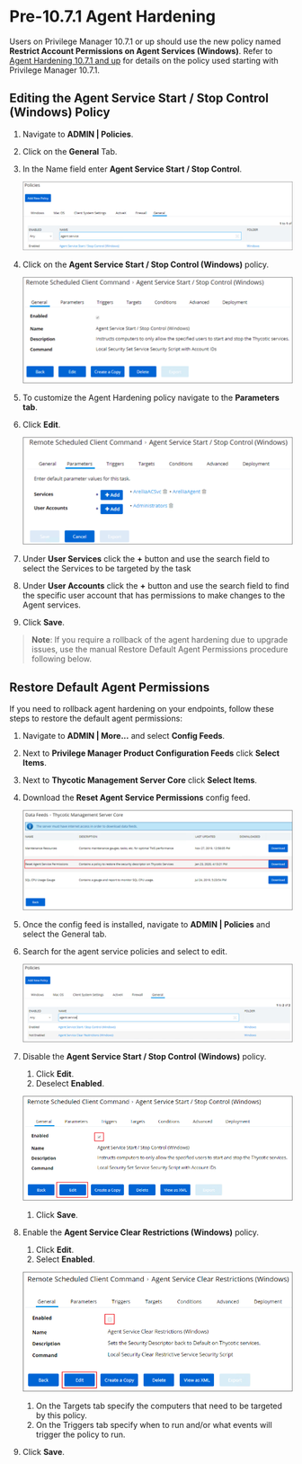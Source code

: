 [title]: # (pre-10.7.1 Agent Hardening)
[tags]: # (endpoint,pre-10.7.1)
[priority]: # (1621)
# Pre-10.7.1 Agent Hardening

Users on Privilege Manager 10.7.1 or up should use the new policy named __Restrict Account Permissions on Agent Services (Windows)__. Refer to [Agent Hardening 10.7.1 and up](agent-hardening.md) for details on the policy used starting with Privilege Manager 10.7.1.

## Editing the Agent Service Start / Stop Control (Windows) Policy

1. Navigate to __ADMIN | Policies__.
1. Click on the __General__ Tab.
1. In the Name field enter __Agent Service Start / Stop Control__.

   ![Search](images/agent-har/a-1.png)
1. Click on the __Agent Service Start / Stop Control (Windows)__ policy.

   ![Policy](images/agent-har/a-2.png)
1. To customize the Agent Hardening policy navigate to the __Parameters tab__.
1. Click __Edit__.

   ![Parameters](images/agent-har/a-3.png)
1. Under __User Services__ click the __+__ button and use the search field to select the Services to be targeted by the task
1. Under __User Accounts__ click the __+__ button and use the search field to find the specific user account that has permissions to make changes to the Agent services.
1. Click __Save__.

>**Note**: If you require a rollback of the agent hardening due to upgrade issues, use the manual Restore Default Agent Permissions procedure following below.

## Restore Default Agent Permissions

If you need to rollback agent hardening on your endpoints, follow these steps to restore the default agent permissions:

1. Navigate to __ADMIN | More...__ and select __Config Feeds__.
1. Next to __Privilege Manager Product Configuration Feeds__ click __Select Items__.
1. Next to __Thycotic Management Server Core__ click __Select Items__.
1. Download the __Reset Agent Service Permissions__ config feed.

   ![Config Feed](images/agent-har/cfg-feed.png "Download the Reset Agent Service Permissions config feed")
1. Once the config feed is installed, navigate to __ADMIN | Policies__ and select the General tab.
1. Search for the agent service policies and select to edit.

   ![Agent Service](images/agent-har/agent-service.png "Agent Service policies")
1. Disable the __Agent Service Start / Stop Control (Windows)__ policy.
   1. Click __Edit__.
   1. Deselect __Enabled__.

   ![Disable](images/agent-har/disable.png "Disable the Agent Service Start / Stop Control policy")
   1. Click __Save__.
1. Enable the __Agent Service Clear Restrictions (Windows)__ policy.
   1. Click __Edit__.
   1. Select __Enabled__.

   ![Clear Restrictions](images/agent-har/clear-restrict.png "Agent Service Clear Restrictions policy")
   1. On the Targets tab specify the computers that need to be targeted by this policy.
   1. On the Triggers tab specify when to run and/or what events will trigger the policy to run.
1. Click __Save__.

